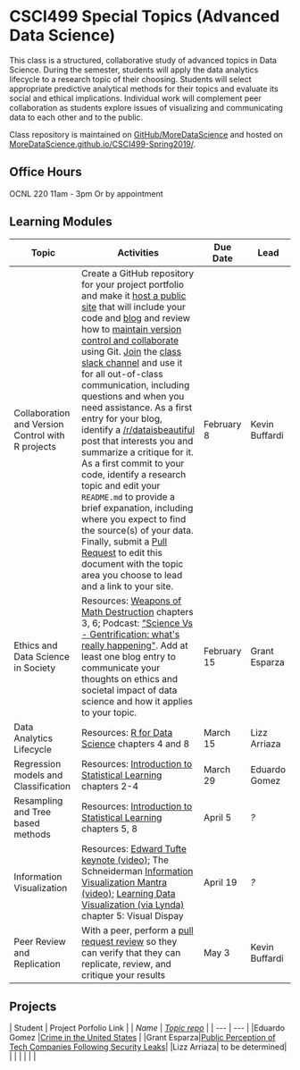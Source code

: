 # CSCI499 Special Topics (Advanced Data Science)

This class is a structured, collaborative study of advanced topics in Data Science. During the semester, students will apply the data analytics lifecycle to a research topic of their choosing. Students will select appropriate predictive analytical methods for their topics and evaluate its social and ethical implications. Individual work will complement peer collaboration as students explore issues of visualizing and communicating data to each other and to the public.

Class repository is maintained on [GitHub/MoreDataScience](https://github.com/MoreDataScience/CSCI499-Spring2019) and hosted on [MoreDataScience.github.io/CSCI499-Spring2019/](https://moredatascience.github.io/CSCI499-Spring2019/).

## Office Hours

OCNL 220 11am - 3pm
Or by appointment


## Learning Modules

| Topic | Activities | Due Date | Lead |
| --- | --- | --- | --- |
| Collaboration and Version Control with R projects | Create a GitHub repository for your project portfolio and make it [host a public site](https://pages.github.com/) that will include your code and [blog](https://bookdown.org/yihui/blogdown/) and review how to [maintain version control and collaborate](https://learngitbranching.js.org/) using Git. [Join](https://join.slack.com/t/moredatascience/shared_invite/enQtNTM2NjAzNDc4NzExLThhZmEzOTRjNjZkYjZmNmIxYmEwOWQ0Njg5Y2JiNWU2ODA5NGZiOTY0YzQwM2I4NDM2ZmY2MjA2ZTllODIzZTc) the [class slack channel](https://moredatascience.slack.com/) and use it for all out-of-class communication, including questions and when you need assistance. As a first entry for your blog, identify a [/r/dataisbeautiful](https://www.reddit.com/r/dataisbeautiful/) post that interests you and summarize a critique for it. As a first commit to your code, identify a research topic and edit your `README.md` to provide a brief expanation, including where you expect to find the source(s) of your data. Finally, submit a [Pull Request](https://help.github.com/articles/creating-a-pull-request/) to edit this document with the topic area you choose to lead and a link to your site. | February 8 | Kevin Buffardi |
| Ethics and Data Science in Society | Resources: [Weapons of Math Destruction](https://chico-primo.hosted.exlibrisgroup.com/primo-explore/fulldisplay?docid=01CALS_ALMA71420504090002901&context=L&vid=01CALS_CHI&lang=en_US&search_scope=Everything&adaptor=Local%20Search%20Engine&isFrbr=true&tab=everything&query=any,contains,weapons%20of%20math%20destruction&sortby=rank&mode=Basic) chapters 3, 6; Podcast: ["Science Vs - Gentrification: what's really happening"](https://www.gimletmedia.com/science-vs/gentrification-whats-really-happening). Add at least one blog entry to communicate your thoughts on ethics and societal impact of data science and how it applies to your topic. | February 15 | Grant Esparza |
| Data Analytics Lifecycle | Resources: [R for Data Science](https://r4ds.had.co.nz/) chapters 4 and 8 | March 15 | Lizz Arriaza |
| Regression models and Classification | Resources: [Introduction to Statistical Learning](http://www-bcf.usc.edu/~gareth/ISL/) chapters 2-4 | March 29 | Eduardo Gomez |
| Resampling and Tree based methods | Resources: [Introduction to Statistical Learning](http://www-bcf.usc.edu/~gareth/ISL/) chapters 5, 8 | April 5 | *?* |
| Information Visualization | Resources: [Edward Tufte keynote (video)](https://youtu.be/rHUDJ8RyseQ); The Schneiderman [Information Visualization Mantra (video)](https://www.coursera.org/lecture/datavisualization/4-1-2-the-information-visualization-mantra-part-1-BdRy4); [Learning Data Visualization (via Lynda)](https://www.lynda.com/Data-Science-tutorials/Learning-Data-Visualization-2019-Revision/5005071-2.html?org=csuchico.edu) chapter 5: Visual Dispay | April 19 | *?* |
| Peer Review and Replication | With a peer, perform a [pull request review](https://help.github.com/articles/about-pull-request-reviews/) so they can verify that they can replicate, review, and critique your results | May 3 | Kevin Buffardi |

## Projects

| Student | Project Porfolio Link |
| *Name* | *[Topic repo](#)* |
| --- | --- |
|Eduardo Gomez |[Crime in the United States](https://eduardoandgo.github.io) |
|Grant Esparza|[Public Perception of Tech Companies Following Security Leaks](https://gesparza3.github.io)|
|Lizz Arriaza| to be determined|
| | |
| | |
